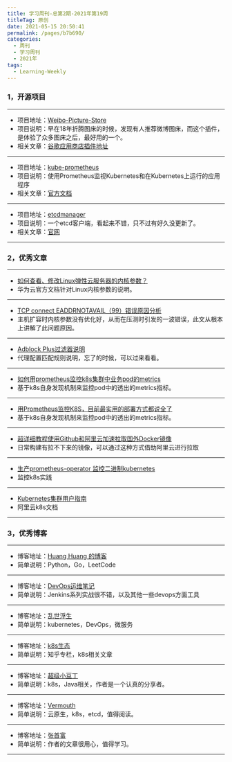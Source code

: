 ```yaml
---
title: 学习周刊-总第2期-2021年第19周
titleTag: 原创
date: 2021-05-15 20:50:41
permalink: /pages/b7b690/
categories:
  - 周刊
  - 学习周刊
  - 2021年
tags:
  - Learning-Weekly
---
```


### 1，开源项目

------

- 项目地址：[Weibo-Picture-Store](https://github.com/Semibold/Weibo-Picture-Store)
- 项目说明：早在18年折腾图床的时候，发现有人推荐微博图床，而这个插件，是体验了众多图床之后，最好用的一个。
- 相关文章：[谷歌应用商店插件地址](https://chrome.google.com/webstore/detail/%E5%BE%AE%E5%8D%9A%E5%9B%BE%E5%BA%8A/pinjkilghdfhnkibhcangnpmcpdpmehk)

----

- 项目地址：[kube-prometheus](https://github.com/prometheus-operator/kube-prometheus)
- 项目说明：使用Prometheus监视Kubernetes和在Kubernetes上运行的应用程序
- 相关文章：[官方文档](https://prometheus-operator.dev/)

----

- 项目地址：[etcdmanager](https://github.com/gtamas/etcdmanager)
- 项目说明：一个etcd客户端，看起来不错，只不过有好久没更新了。
- 相关文章：[官网](https://etcdmanager.io/)

------

### 2，优秀文章

------

- [如何查看、修改Linux弹性云服务器的内核参数？](https://support.huaweicloud.com/intl/zh-cn/ecs_faq/ecs_faq_1327.html)
- 华为云官方文档针对Linux内核参数的说明。

----

- [TCP connect EADDRNOTAVAIL（99）错误原因分析](http://blog.chinaunix.net/uid-20662820-id-3371081.html)
- 主机扩容时内核参数没有优化好，从而在压测时引发的一波错误，此文从根本上讲解了此问题原因。

----

- [Adblock Plus过滤器说明](https://adblockplus.org/en/filter-cheatsheet)
- 代理配置匹配规则说明，忘了的时候，可以过来看看。

----

-  [如何用prometheus监控k8s集群中业务pod的metrics](https://my.oschina.net/xiaominmin/blog/3066208)
  - 基于k8s自身发现机制来监控pod中的透出的metrics指标。

----

-  [用Prometheus监控K8S，目前最实用的部署方式都说全了](https://dbaplus.cn/news-134-3247-1.html)
  - 基于k8s自身发现机制来监控pod中的透出的metrics指标。

----

-  [超详细教程使用Github和阿里云加速拉取国外Docker镜像](https://blog.csdn.net/katch/article/details/102575084)
-  日常构建有拉不下来的镜像，可以通过这种方式借助阿里云进行拉取

----


- [生产prometheus-operator 监控二进制kubernetes](https://www.cnblogs.com/shoufu/p/14235357.html)
- 监控k8s实践

----


- [Kubernetes集群用户指南](https://www.alibabacloud.com/help/zh/doc-detail/86987.htm)
- 阿里云k8s文档

------

### 3，优秀博客

------

- 博客地址：[Huang Huang 的博客](https://mozillazg.com/)
- 简单说明：Python，Go，LeetCode

----

- 博客地址：[DevOps运维笔记](http://docs.idevops.site/)
- 简单说明：Jenkins系列实战很不错，以及其他一些devops方面工具

----


- 博客地址：[乱世浮生](https://atbug.com/)
- 简单说明：kubernetes，DevOps，微服务

----


- 博客地址：[k8s生态](https://zhuanlan.zhihu.com/container)
- 简单说明：知乎专栏，k8s相关文章

----


- 博客地址：[超级小豆丁](http://www.mydlq.club/)
- 简单说明：k8s，Java相关，作者是一个认真的分享者。

----


- 博客地址：[Vermouth](http://www.xuyasong.com/)
- 简单说明：云原生，k8s，etcd，值得阅读。

----

- 博客地址：[张首富](https://www.cnblogs.com/shoufu/)
- 简单说明：作者的文章很用心，值得学习。

------